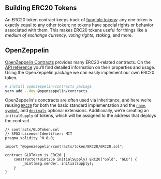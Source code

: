 ## Building ERC20 Tokens

An ERC20 token contract keeps track of [fungible tokens](https://docs.openzeppelin.com/contracts/4.x/tokens#different-kinds-of-tokens): any one token is exactly equal to any other token; no tokens have special rights or behavior associated with them. This makes ERC20 tokens useful for things like a *medium of exchange currency, voting rights, staking*, and more.

## OpenZeppelin

[OpenZeppelin Contracts](https://docs.openzeppelin.com/contracts) provides many ERC20-related contracts. On the [API reference](https://docs.openzeppelin.com/contracts/4.x/api/token/erc20) you’ll find detailed information on their properties and usage. Using the OpenZeppelin package we can easily implement our own ERC20 token.

```bash
# install openzeppelin/contracts package
yarn add --dev @openzeppelin/contracts
```

OpenZeppelin's conctracts are often used via inheritance, and here we’re reusing [`ERC20`](https://docs.openzeppelin.com/contracts/4.x/api/token/erc20#erc20) for both the basic standard implementation and the [`name`](https://docs.openzeppelin.com/contracts/4.x/api/token/erc20#ERC20-name--), [`symbol`](https://docs.openzeppelin.com/contracts/4.x/api/token/erc20#ERC20-symbol--), and [`decimals`](https://docs.openzeppelin.com/contracts/4.x/api/token/erc20#ERC20-decimals--) optional extensions. Additionally, we’re creating an `initialSupply` of tokens, which will be assigned to the address that deploys the contract.

```solidity
// contracts/GLDToken.sol
// SPDX-License-Identifier: MIT
pragma solidity ^0.8.0;

import "@openzeppelin/contracts/token/ERC20/ERC20.sol";

contract GLDToken is ERC20 {
    constructor(uint256 initialSupply) ERC20("Gold", "GLD") {
        _mint(msg.sender, initialSupply);
    }
}
```